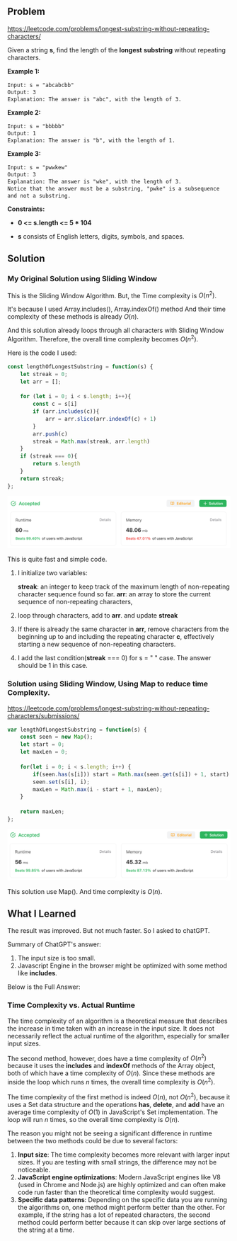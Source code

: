 ## Problem

https://leetcode.com/problems/longest-substring-without-repeating-characters/

Given a string **s**, find the length of the **longest** **substring** without repeating characters.

**Example 1:**

```
Input: s = "abcabcbb"
Output: 3
Explanation: The answer is "abc", with the length of 3.
```

**Example 2:**

```
Input: s = "bbbbb"
Output: 1
Explanation: The answer is "b", with the length of 1.
```

**Example 3:**

```
Input: s = "pwwkew"
Output: 3
Explanation: The answer is "wke", with the length of 3.
Notice that the answer must be a substring, "pwke" is a subsequence and not a substring.
```

**Constraints:**

- **0 <= s.length <= 5 * 104**

- **s** consists of English letters, digits, symbols, and spaces.

## Solution

### My Original Solution using Sliding Window

This is the Sliding Window Algorithm. But, the Time complexity is $O(n^2)$.

It's because I used Array.includes(), Array.indexOf() method And their time complexity of these methods is already *O*(*n*).

And this solution already loops through all characters with Sliding Window Algorithm.
Therefore, the overall time complexity becomes $O(n^2)$.

Here is the code I used:

```javascript
const lengthOfLongestSubstring = function(s) {
    let streak = 0;
    let arr = [];

    for (let i = 0; i < s.length; i++){
        const c = s[i]
        if (arr.includes(c)){
            arr = arr.slice(arr.indexOf(c) + 1)
        } 
        arr.push(c)
        streak = Math.max(streak, arr.length)
    }
    if (streak === 0){
        return s.length
    }
    return streak;
};
```

![image-20230802213447652](../../../../images/typora/image-20230802213447652.png)

This is quite fast and simple code.

1. I initialize two variables: 

   **streak**: an integer to keep track of the maximum length of non-repeating character sequence found so far.
   **arr**: an array to store the current sequence of non-repeating characters, 

2. loop through characters, add to **arr**. and update **streak**
3. If there is already the same character in **arr**, remove characters from the beginning up to and including the repeating character **c**, effectively starting a new sequence of non-repeating characters.
4. I add the last condition(**streak** === 0) for s = " " case. The answer should be 1 in this case.



### Solution using Sliding Window, Using Map to reduce time Complexity.

https://leetcode.com/problems/longest-substring-without-repeating-characters/submissions/

```javascript
var lengthOfLongestSubstring = function(s) {
    const seen = new Map();
    let start = 0;
    let maxLen = 0;
    
    for(let i = 0; i < s.length; i++) {
        if(seen.has(s[i])) start = Math.max(seen.get(s[i]) + 1, start)
        seen.set(s[i], i);
        maxLen = Math.max(i - start + 1, maxLen);
    } 
    
    return maxLen;  
};
```

![image-20230802213404245](../../../../images/typora/image-20230802213404245.png)

This solution use Map(). And time complexity is $O(n)$.


## What I Learned

The result was improved. But not much faster. So I asked to chatGPT.

Summary of ChatGPT's answer:

1. The input size is too small. 
2. Javascript Engine in the browser might be optimized with some method like **includes**.

Below is the Full Answer:

### Time Complexity vs. Actual Runtime

The time complexity of an algorithm is a theoretical measure that describes the increase in time taken with an increase in the input size. It does not necessarily reflect the actual runtime of the algorithm, especially for smaller input sizes.

The second method, however, does have a time complexity of $O(n^2)$ because it uses the **includes** and **indexOf** methods of the Array object, both of which have a time complexity of $O(n)$. Since these methods are inside the loop which runs $n$ times, the overall time complexity is $O(n^2)$.

The time complexity of the first method is indeed $O(n)$, not $O(n^2)$, because it uses a Set data structure and the operations **has**, **delete**, and **add** have an average time complexity of $O(1)$ in JavaScript's Set implementation. The loop will run $n$ times, so the overall time complexity is $O(n)$.

The reason you might not be seeing a significant difference in runtime between the two methods could be due to several factors:

1. **Input size**: The time complexity becomes more relevant with larger input sizes. If you are testing with small strings, the difference may not be noticeable.
2. **JavaScript engine optimizations**: Modern JavaScript engines like V8 (used in Chrome and Node.js) are highly optimized and can often make code run faster than the theoretical time complexity would suggest.
3. **Specific data patterns**: Depending on the specific data you are running the algorithms on, one method might perform better than the other. For example, if the string has a lot of repeated characters, the second method could perform better because it can skip over large sections of the string at a time.
